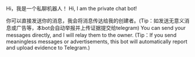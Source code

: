 Hi，我是一个私聊机器人！
Hi, I am the private chat bot! 

你可以直接发送你的消息，我会将消息传达给我的创建者。(Tip：如发送无意义消息或广告等，本bot会自动举报并上传证据提交给telegram)
You can send your messages directly, and I will relay them to the owner. (Tip：If you send meaningless messages or advertisements, this bot will automatically report and upload evidence to Telegram.)
